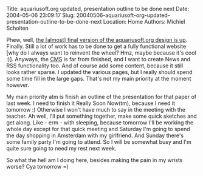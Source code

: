 Title: aquariusoft.org updated, presentation outline to be done next
Date: 2004-05-06 23:09:17
Slug: 20040506-aquariusoft-org-updated-presentation-outline-to-be-done-next
Location: Home
Authors: Michiel Scholten

<p>Phew, well, <a href="/">the [almost] final version of the aquariusoft.org design is up</a>. Finally. Still a lot of work has to be done to get a fully functional website [why do I always want to reinvent the wheel? Hmz, maybe because it's cool :)]. Anyways, the <acronym title="Content Management System">CMS</acronym> is far from finished, and I want to create News and RSS functionality too. And of course add some content, because it still looks rather sparse. I updated the various pages, but I really should spend some time fill in the large gaps. That's not my main priority at the moment however.</p>
<p>My main priority atm is finish an outline of the presentation for that paper of last week. I need to finish it Really Soon Now(tm), because I need it tomorrow :) Otherwise I won't have much to say in the meeting with the teacher. Ah well, I'll put something together, make some quick sketches and get along. Like - erm - with sleeping, because tomorrow I'll be working the whole day except for that quick meeting and Saturday I'm going to spend the day shopping in Amsterdam with my girlfriend. And Sunday there's some family party I'm going to attend. So I will be somewhat busy and I'm quite sure going to need my rest next week.</p>
<p>So what the hell am I doing here, besides making the pain in my wrists worse? Cya tomorrow =)</p>